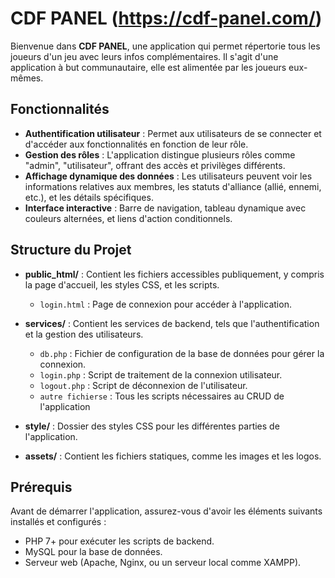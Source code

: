 # CDF PANEL (https://cdf-panel.com/)

Bienvenue dans **CDF PANEL**, une application qui permet répertorie tous les joueurs d'un jeu avec leurs infos complémentaires. Il s'agit d'une application à but communautaire, elle est alimentée par les joueurs eux-mêmes.

## Fonctionnalités

- **Authentification utilisateur** : Permet aux utilisateurs de se connecter et d'accéder aux fonctionnalités en fonction de leur rôle.
- **Gestion des rôles** : L'application distingue plusieurs rôles comme "admin", "utilisateur", offrant des accès et privilèges différents.
- **Affichage dynamique des données** : Les utilisateurs peuvent voir les informations relatives aux membres, les statuts d'alliance (allié, ennemi, etc.), et les détails spécifiques.
- **Interface interactive** : Barre de navigation, tableau dynamique avec couleurs alternées, et liens d'action conditionnels.

## Structure du Projet

- **public_html/** : Contient les fichiers accessibles publiquement, y compris la page d'accueil, les styles CSS, et les scripts.
  - `login.html` : Page de connexion pour accéder à l'application.
- **services/** : Contient les services de backend, tels que l'authentification et la gestion des utilisateurs.
  - `db.php` : Fichier de configuration de la base de données pour gérer la connexion.
  - `login.php` : Script de traitement de la connexion utilisateur.
  - `logout.php` : Script de déconnexion de l'utilisateur.
  - `autre fichierse` : Tous les scripts nécessaires au CRUD de l'application
- **style/** : Dossier des styles CSS pour les différentes parties de l'application.

- **assets/** : Contient les fichiers statiques, comme les images et les logos.

## Prérequis

Avant de démarrer l'application, assurez-vous d'avoir les éléments suivants installés et configurés :

- PHP 7+ pour exécuter les scripts de backend.
- MySQL pour la base de données.
- Serveur web (Apache, Nginx, ou un serveur local comme XAMPP).

